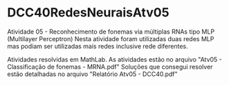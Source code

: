 # DCC40RedesNeuraisAtv05
Atividade 05 - Reconhecimento de fonemas via múltiplas RNAs tipo MLP (Multilayer Perceptron)
Nesta atividade foram utilizadas duas redes MLP mas podiam ser utilizadas mais redes inclusive rede diferentes.

Atividades resolvidas em MathLab. As atividades estão no arquivo "Atv05 - Classificação de fonemas - MRNA.pdf" Soluções que consegui resolver estão detalhadas no arquivo "Relatório Atv05 - DCC40.pdf"
